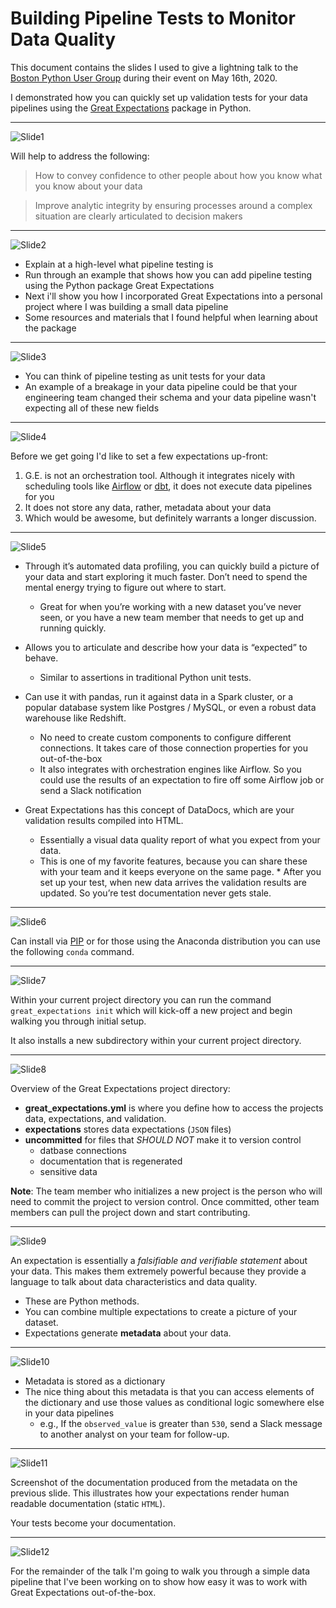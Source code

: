 # Building Pipeline Tests to Monitor Data Quality

This document contains the slides I used to give a lightning talk to the  [Boston Python User Group](https://about.bostonpython.com/) during their event on May 16th, 2020.

I demonstrated how you can quickly set up validation tests for your data pipelines using the [Great Expectations](https://docs.greatexpectations.io/en/latest/) package in Python. 

___

![Slide1](images-talk/Slide1.png)

Will help to address the following:

> How to convey confidence to other people about how you know what you know about your data

> Improve analytic integrity by ensuring processes around a complex situation are clearly articulated to decision makers
___

![Slide2](images-talk/Slide2.png)

* Explain at a high-level what pipeline testing is
* Run through an example that shows how you can add pipeline testing using the Python package Great Expectations
* Next i'll show you how I incorporated Great Expectations into a personal project where I was building a small data pipeline 
* Some resources and materials that I found helpful when learning about the package
  
___

![Slide3](images-talk/Slide3.png)

* You can think of pipeline testing as unit tests for your data
* An example of a breakage in your data pipeline could be that your engineering team changed their schema and your data pipeline wasn't expecting all of these new fields

___

![Slide4](images-talk/Slide4.png)

Before we get going I'd like to set a few expectations up-front:
1. G.E. is not an orchestration tool. Although it integrates nicely with scheduling tools like [Airflow](https://airflow.apache.org/) or [dbt](https://www.getdbt.com/), it does not execute data pipelines for you
2. It does not store any data, rather, metadata about your data
3. Which would be awesome, but definitely warrants a longer discussion.

___

![Slide5](images-talk/Slide5.png)

* Through it’s automated data profiling, you can quickly build a picture of your data and start exploring it much faster. Don’t need to spend the mental energy trying to figure out where to start.
    * Great for when you’re working with a new dataset you’ve never seen, or you have a new team member that needs to get up and running quickly.

* Allows you to articulate and describe how your data is “expected” to behave.
  * Similar to assertions in traditional Python unit tests.

* Can use it with pandas, run it against data in a Spark cluster, or a popular database system like Postgres / MySQL, or even a robust data warehouse like Redshift. 
  * No need to create custom components to configure different connections. It takes care of those connection properties for you out-of-the-box
  * It also integrates with orchestration engines like Airflow. So you could use the results of an expectation to fire off some Airflow job or send a Slack notification

* Great Expectations has this concept of DataDocs, which are your validation results compiled into HTML.
  *  Essentially a visual data quality report of what you expect from your data.
  * This is one of my favorite features, because you can share these with your team and it keeps everyone on the same page. * After you set up your test, when new data arrives the validation results are updated. So you’re test documentation never gets stale.

___

![Slide6](images-talk/Slide6.png)

Can install via [PIP](https://pypi.org/project/pip/) or for those using the Anaconda distribution you can use the following `conda` command.

___

![Slide7](images-talk/Slide7.png)

Within your current project directory you can run the command `great_expectations init` which will kick-off a new project and begin walking you through initial setup.

It also installs a new subdirectory within your current project directory.

___

![Slide8](images-talk/Slide8.png)

Overview of the Great Expectations project directory:
* **great_expectations.yml** is where you define how to access the projects data, expectations, and validation.
* **expectations** stores data expectations (`JSON` files)
* **uncommitted** for files that *SHOULD NOT* make it to version control
  * datbase connections
  * documentation that is regenerated
  * sensitive data

**Note**: The team member who initializes a new project is the person who will need to commit the project to version control. Once committed, other team members can pull the project down and start contributing.

___

![Slide9](images-talk/Slide9.png)

An expectation is essentially a *falsifiable and verifiable statement* about your data. This makes them extremely powerful because they provide a language to talk about data characteristics and data quality.

* These are Python methods.
* You can combine multiple expectations to create a picture of your dataset.
* Expectations generate **metadata** about your data.

___

![Slide10](images-talk/Slide10.png)

* Metadata is stored as a dictionary
* The nice thing about this metadata is that you can access elements of the dictionary and use those values as conditional logic somewhere else in your data pipelines
  * e.g., If the `observed_value` is greater than `530`, send a Slack message to another analyst on your team for follow-up.

___

![Slide11](images-talk/Slide11.png)

Screenshot of the documentation produced from the metadata on the previous slide. This illustrates how your expectations render human readable documentation (static `HTML`).

Your tests become your documentation.

___

![Slide12](images-talk/Slide12.png)

For the remainder of the talk I'm going to walk you through a simple data pipeline that I've been working on to show how easy it was to work with Great Expectations out-of-the-box.